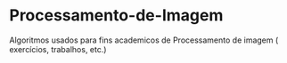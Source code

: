 # Processamento-de-Imagem
Algoritmos usados para fins academicos de Processamento de imagem ( exercícios, trabalhos, etc.)
